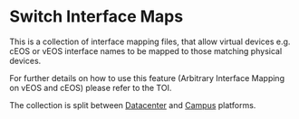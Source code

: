 # Switch Interface Maps
This is a collection of interface mapping files, that allow virtual devices e.g. cEOS or vEOS interface names to be mapped to those matching physical devices. 

For further details on how to use this feature (Arbitrary Interface Mapping on vEOS and cEOS) please refer to the TOI.

The collection is split between [Datacenter](./Datacenter/) and [Campus](./Campus/) platforms.
